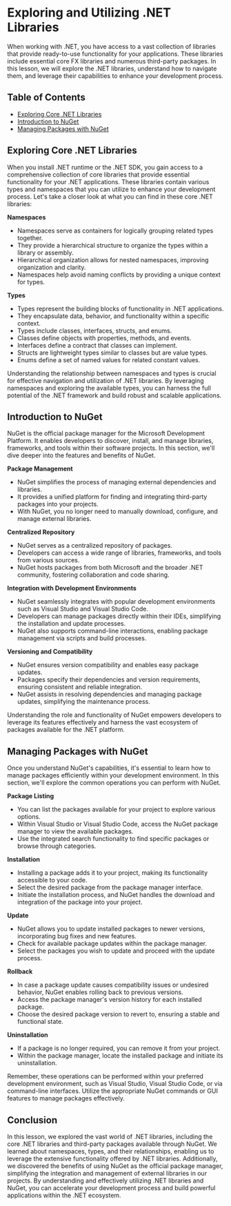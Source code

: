 # Exploring and Utilizing .NET Libraries

When working with .NET, you have access to a vast collection of libraries that provide ready-to-use functionality for your applications. These libraries include essential core FX libraries and numerous third-party packages. In this lesson, we will explore the .NET libraries, understand how to navigate them, and leverage their capabilities to enhance your development process.

## Table of Contents
- [Exploring Core .NET Libraries](#exploring-core-dotnet-libraries)
- [Introduction to NuGet](#introduction-to-nuget)
- [Managing Packages with NuGet](#managing-packages-with-nuget)

## Exploring Core .NET Libraries <a name="exploring-core-dotnet-libraries"></a>

When you install .NET runtime or the .NET SDK, you gain access to a comprehensive collection of core libraries that provide essential functionality for your .NET applications. These libraries contain various types and namespaces that you can utilize to enhance your development process. Let's take a closer look at what you can find in these core .NET libraries:

**Namespaces**
- Namespaces serve as containers for logically grouping related types together.
- They provide a hierarchical structure to organize the types within a library or assembly.
- Hierarchical organization allows for nested namespaces, improving organization and clarity.
- Namespaces help avoid naming conflicts by providing a unique context for types.

**Types**
- Types represent the building blocks of functionality in .NET applications.
- They encapsulate data, behavior, and functionality within a specific context.
- Types include classes, interfaces, structs, and enums.
- Classes define objects with properties, methods, and events.
- Interfaces define a contract that classes can implement.
- Structs are lightweight types similar to classes but are value types.
- Enums define a set of named values for related constant values.

Understanding the relationship between namespaces and types is crucial for effective navigation and utilization of .NET libraries. By leveraging namespaces and exploring the available types, you can harness the full potential of the .NET framework and build robust and scalable applications.

## Introduction to NuGet <a name="introduction-to-nuget"></a>

NuGet is the official package manager for the Microsoft Development Platform. It enables developers to discover, install, and manage libraries, frameworks, and tools within their software projects. In this section, we'll dive deeper into the features and benefits of NuGet.

**Package Management**
- NuGet simplifies the process of managing external dependencies and libraries.
- It provides a unified platform for finding and integrating third-party packages into your projects.
- With NuGet, you no longer need to manually download, configure, and manage external libraries.

**Centralized Repository**
- NuGet serves as a centralized repository of packages.
- Developers can access a wide range of libraries, frameworks, and tools from various sources.
- NuGet hosts packages from both Microsoft and the broader .NET community, fostering collaboration and code sharing.

**Integration with Development Environments**
- NuGet seamlessly integrates with popular development environments such as Visual Studio and Visual Studio Code.
- Developers can manage packages directly within their IDEs, simplifying the installation and update processes.
- NuGet also supports command-line interactions, enabling package management via scripts and build processes.

**Versioning and Compatibility**
- NuGet ensures version compatibility and enables easy package updates.
- Packages specify their dependencies and version requirements, ensuring consistent and reliable integration.
- NuGet assists in resolving dependencies and managing package updates, simplifying the maintenance process.

Understanding the role and functionality of NuGet empowers developers to leverage its features effectively and harness the vast ecosystem of packages available for the .NET platform.

## Managing Packages with NuGet <a name="managing-packages-with-nuget"></a>

Once you understand NuGet's capabilities, it's essential to learn how to manage packages efficiently within your development environment. In this section, we'll explore the common operations you can perform with NuGet.

**Package Listing**
- You can list the packages available for your project to explore various options.
- Within Visual Studio or Visual Studio Code, access the NuGet package manager to view the available packages.
- Use the integrated search functionality to find specific packages or browse through categories.

**Installation**
- Installing a package adds it to your project, making its functionality accessible to your code.
- Select the desired package from the package manager interface.
- Initiate the installation process, and NuGet handles the download and integration of the package into your project.

**Update**
- NuGet allows you to update installed packages to newer versions, incorporating bug fixes and new features.
- Check for available package updates within the package manager.
- Select the packages you wish to update and proceed with the update process.

**Rollback**
- In case a package update causes compatibility issues or undesired behavior, NuGet enables rolling back to previous versions.
- Access the package manager's version history for each installed package.
- Choose the desired package version to revert to, ensuring a stable and functional state.

**Uninstallation**
- If a package is no longer required, you can remove it from your project.
- Within the package manager, locate the installed package and initiate its uninstallation.

Remember, these operations can be performed within your preferred development environment, such as Visual Studio, Visual Studio Code, or via command-line interfaces. Utilize the appropriate NuGet commands or GUI features to manage packages effectively.

## Conclusion

In this lesson, we explored the vast world of .NET libraries, including the core .NET libraries and third-party packages available through NuGet. We learned about namespaces, types, and their relationships, enabling us to leverage the extensive functionality offered by .NET libraries. Additionally, we discovered the benefits of using NuGet as the official package manager, simplifying the integration and management of external libraries in our projects. By understanding and effectively utilizing .NET libraries and NuGet, you can accelerate your development process and build powerful applications within the .NET ecosystem.
